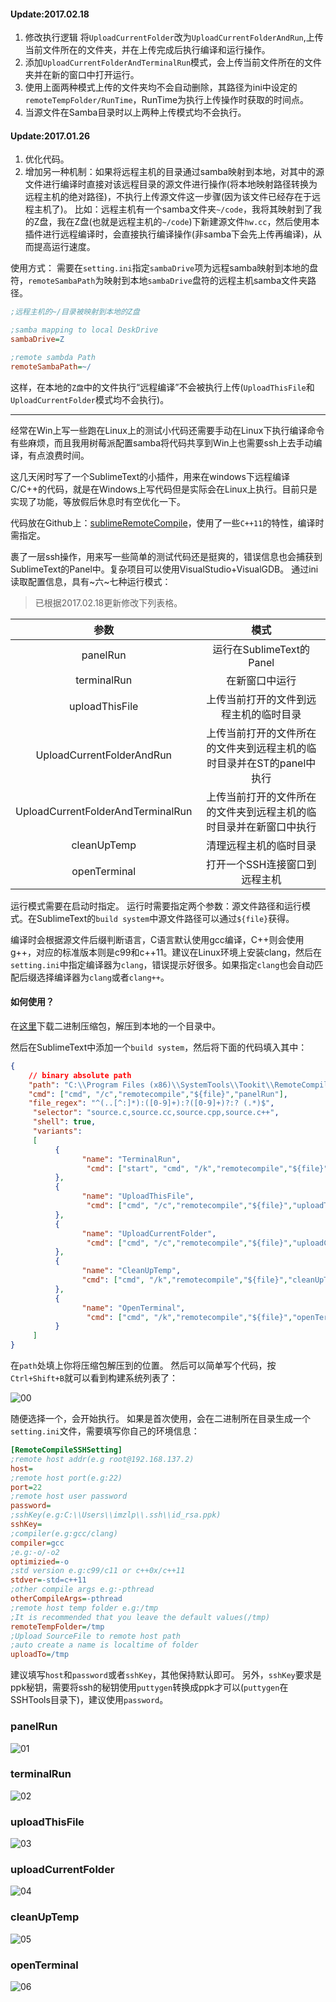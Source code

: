 #### Update:2017.02.18
1. 修改执行逻辑
将`UploadCurrentFolder`改为`UploadCurrentFolderAndRun`,上传当前文件所在的文件夹，并在上传完成后执行编译和运行操作。
2. 添加`UploadCurrentFolderAndTerminalRun`模式，会上传当前文件所在的文件夹并在新的窗口中打开运行。
3. 使用上面两种模式上传的文件夹均不会自动删除，其路径为ini中设定的`remoteTempFolder/RunTime`，RunTime为执行上传操作时获取的时间点。
4. 当源文件在Samba目录时以上两种上传模式均不会执行。

#### Update:2017.01.26
1. 优化代码。
2. 增加另一种机制：如果将远程主机的目录通过samba映射到本地，对其中的源文件进行编译时直接对该远程目录的源文件进行操作(将本地映射路径转换为远程主机的绝对路径)，不执行上传源文件这一步骤(因为该文件已经存在于远程主机了)。
比如：远程主机有一个samba文件夹`~/code`，我将其映射到了我的Z盘，我在Z盘(也就是远程主机的`~/code`)下新建源文件`hw.cc`，然后使用本插件进行远程编译时，会直接执行编译操作(非samba下会先上传再编译)，从而提高运行速度。

使用方式：
需要在`setting.ini`指定`sambaDrive`项为远程samba映射到本地的盘符，`remoteSambaPath`为映射到本地`sambaDrive`盘符的远程主机samba文件夹路径。

```ini
;远程主机的~/目录被映射到本地的Z盘

;samba mapping to local DeskDrive
sambaDrive=Z

;remote sambda Path
remoteSambaPath=~/
```

这样，在本地的`Z盘`中的文件执行“远程编译”不会被执行上传(`UploadThisFile`和`UploadCurrentFolder`模式均不会执行)。

---------

经常在Win上写一些跑在Linux上的测试小代码还需要手动在Linux下执行编译命令有些麻烦，而且我用树莓派配置samba将代码共享到Win上也需要ssh上去手动编译，有点浪费时间。

这几天闲时写了一个SublimeText的小插件，用来在windows下远程编译C/C++的代码，就是在Windows上写代码但是实际会在Linux上执行。目前只是实现了功能，等放假后休息时有空优化一下。

代码放在Github上：[sublimeRemoteCompile](https://github.com/hxhb/sublimeRemoteCompile)，使用了一些`C++11`的特性，编译时需指定。

裹了一层ssh操作，用来写一些简单的测试代码还是挺爽的，错误信息也会捕获到SublimeText的Panel中。复杂项目可以使用VisualStudio+VisualGDB。
通过ini读取配置信息，具有~六~七种运行模式：
>已根据2017.02.18更新修改下列表格。

| 参数                  | 模式                        |
| :-----------------: | :-----------------------: |
| panelRun            | 运行在SublimeText的Panel      |
| terminalRun         | 在新窗口中运行                   |
| uploadThisFile      | 上传当前打开的文件到远程主机的临时目录       |
| UploadCurrentFolderAndRun | 上传当前打开的文件所在的文件夹到远程主机的临时目录并在ST的panel中执行 |
| UploadCurrentFolderAndTerminalRun | 上传当前打开的文件所在的文件夹到远程主机的临时目录并在新窗口中执行 |
| cleanUpTemp         | 清理远程主机的临时目录               |
| openTerminal        | 打开一个SSH连接窗口到远程主机          |

运行模式需要在启动时指定。
运行时需要指定两个参数：源文件路径和运行模式。在SublimeText的`build system`中源文件路径可以通过`${file}`获得。

编译时会根据源文件后缀判断语言，C语言默认使用gcc编译，C++则会使用g++，对应的标准版本则是c99和c++11。建议在Linux环境上安装clang，然后在`setting.ini`中指定编译器为`clang`，错误提示好很多。如果指定`clang`也会自动匹配后缀选择编译器为`clang`或者`clang++`。
#### 如何使用？

在[这里](https://github.com/hxhb/sublimeRemoteCompile/releases/tag/v1.0)下载二进制压缩包，解压到本地的一个目录中。

然后在SublimeText中添加一个`build system`，然后将下面的代码填入其中：

```json
{
    // binary absolute path
    "path": "C:\\Program Files (x86)\\SystemTools\\Tookit\\RemoteCompile",
    "cmd": ["cmd", "/c","remotecompile","${file}","panelRun"],
    "file_regex": "^(..[^:]*):([0-9]+):?([0-9]+)?:? (.*)$",
     "selector": "source.c,source.cc,source.cpp,source.c++",
     "shell": true,
     "variants":
     [
          {
                "name": "TerminalRun",
                 "cmd": ["start", "cmd", "/k","remotecompile","${file}","terminalRun"]
          },
          {
                "name": "UploadThisFile",
                 "cmd": ["cmd", "/c","remotecompile","${file}","uploadThisFile"]
          },
          {
                "name": "UploadCurrentFolder",
                 "cmd": ["cmd", "/c","remotecompile","${file}","uploadCurrentFolder"]
          },
          {
                "name": "CleanUpTemp",
                "cmd": ["cmd", "/k","remotecompile","${file}","cleanUpTemp"]
          },
          {
                "name": "OpenTerminal",
                 "cmd": ["cmd", "/k","remotecompile","${file}","openTerminal"]
          }
     ]
}
```

在`path`处填上你将压缩包解压到的位置。
然后可以简单写个代码，按`Ctrl+Shift+B`就可以看到构建系统列表了：

![00](http://7xilo9.com1.z0.glb.clouddn.com/blog-images/sublimeTextRemoteCompilePlugins/00.png)

随便选择一个，会开始执行。
如果是首次使用，会在二进制所在目录生成一个`setting.ini`文件，需要填写你自己的环境信息：

```ini
[RemoteCompileSSHSetting]
;remote host addr(e.g root@192.168.137.2)
host=
;remote host port(e.g:22)
port=22
;remote host user password
password=
;sshKey(e.g:C:\\Users\\imzlp\\.ssh\\id_rsa.ppk)
sshKey=
;compiler(e.g:gcc/clang)
compiler=gcc
;e.g:-o/-o2
optimizied=-o
;std version e.g:c99/c11 or c++0x/c++11
stdver=-std=c++11
;other compile args e.g:-pthread
otherCompileArgs=-pthread
;remote host temp folder e.g:/tmp
;It is recommended that you leave the default values(/tmp)
remoteTempFolder=/tmp
;Upload SourceFile to remote host path
;auto create a name is localtime of folder
uploadTo=/tmp
```

建议填写`host`和`password`或者`sshKey`，其他保持默认即可。
另外，`sshKey`要求是ppk秘钥，需要将ssh的秘钥使用`puttygen`转换成ppk才可以(`puttygen`在SSHTools目录下)，建议使用`password`。

### panelRun
![01](http://7xilo9.com1.z0.glb.clouddn.com/blog-images/sublimeTextRemoteCompilePlugins/01.png)
### terminalRun
![02](http://7xilo9.com1.z0.glb.clouddn.com/blog-images/sublimeTextRemoteCompilePlugins/02.png)
### uploadThisFile
![03](http://7xilo9.com1.z0.glb.clouddn.com/blog-images/sublimeTextRemoteCompilePlugins/03.png)
### uploadCurrentFolder
![04](http://7xilo9.com1.z0.glb.clouddn.com/blog-images/sublimeTextRemoteCompilePlugins/04.png)
### cleanUpTemp
![05](http://7xilo9.com1.z0.glb.clouddn.com/blog-images/sublimeTextRemoteCompilePlugins/05.png)
### openTerminal
![06](http://7xilo9.com1.z0.glb.clouddn.com/blog-images/sublimeTextRemoteCompilePlugins/06.png)
